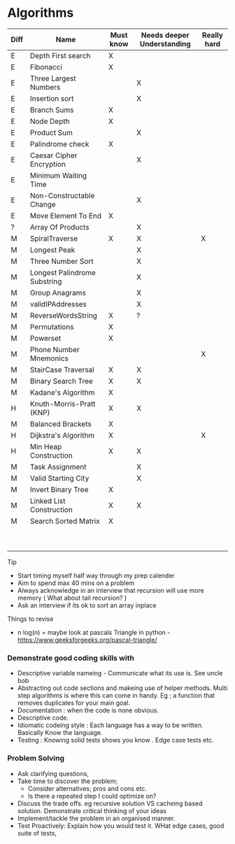 # Algorithms

| Diff | Name | Must know | Needs deeper Understanding | Really hard |
|-|-|-|-|-|
| E | Depth First search | X |  |  |
| E | Fibonacci | X |  |  |
| E | Three Largest Numbers |  | X |  |
| E | Insertion sort|  | X |  |
| E | Branch Sums | X  |  |  |
| E | Node Depth | X  |  |  |
| E | Product Sum|  | X |  |
| E | Palindrome check | X |  |  |
| E | Caesar Cipher Encryption |  | X |  |
| E | Minimum Waiting Time |  |  |  |
| E | Non-Constructable Change |  | X |  |
| E | Move Element To End | X |  |  |
| ? | Array Of Products |  | X |  |
| M | SpiralTraverse | X | X | X |
| M | Longest Peak |  | X |  |
| M | Three Number Sort |  | X |  |
| M | Longest Palindrome Substring |  | X |  |
| M | Group Anagrams |  | X |  |
| M | validIPAddresses  |  | X |  |
| M | ReverseWordsString | X | ? |  |
| M | Permutations | X |  |  |
| M | Powerset | X |  |  |
| M | Phone Number Mnemonics |  |  | X |
| M | StairCase Traversal | X | X |  |
| M | Binary Search Tree | X | X |  |
| M | Kadane's Algorithm | X |  |  |
| H | Knuth-Morris-Pratt (KNP) | X | X |  |
| M | Balanced Brackets | X |  |  |
| H | Dijkstra's Algorithm | X |  | X |
| H | Min Heap Construction | X | X |  |
| M | Task Assignment |  | X |  |
| M | Valid Starting City |  | X |  |
| M | Invert Binary Tree | X |  |  |
| M | Linked List Construction | X | X |  |
| M | Search Sorted Matrix  | X |  |  |
|  |  |  |  |  |
|  |  |  |  |  |
|  |  |  |  |  |
|  |  |  |  |  |
|  |  |  |  |  |
|  |  |  |  |  |
|  |  |  |  |  |
|  |  |  |  |  |
|  |  |  |  |  |


Tip 
- Start timing myself half way through my prep calender
- Aim to spend max 40 mins on a problem
- Always acknowledge in an interview that recursion will use more memory ( What about tail recursion? )
- Ask an interview if its ok to sort an array inplace


Things to revise
- n log(n)
= maybe look at pascals Triangle in python - https://www.geeksforgeeks.org/pascal-triangle/


### Demonstrate good coding skills with 
- Descriptive variable nameing - Communicate what its use is. See uncle bob 
- Abstracting out code sections and makeing use of helper methods. Multi step algorithms is where this can come in handy. Eg ; a function that removes duplicates for your main goal. 
- Documentation : when the code is none obvious. 
- Descriptive code. 
- Idiomatic codeing style : Each language has a way to be written. Basically Know the language. 
- Testing : Knowing solid tests shows you know . Edge case tests etc. 

### Problem Solving
- Ask clarifying questions, 
- Take time to discover the problem; 
  - Consider alternatives; pros and cons etc.
  - Is there a repeated step I could optimize on?
- Discuss the trade offs. eg recursive solution VS cacheing based solution. Demonstrate critical thinking of your ideas
- Implement/tackle the problem in an organised manner.
- Test Proactively: Explain how you would test it. WHat edge cases, good suite of tests, 